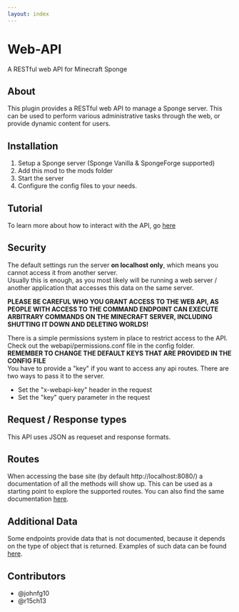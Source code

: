 ```yaml
---
layout: index
---
```

# Web-API
A RESTful web API for Minecraft Sponge

## About
This plugin provides a RESTful web API to manage a Sponge server.
This can be used to perform various administrative tasks through the web, or provide dynamic content for users.

## Installation
1. Setup a Sponge server (Sponge Vanilla & SpongeForge supported)
2. Add this mod to the mods folder
3. Start the server
4. Configure the config files to your needs.

## Tutorial
To learn more about how to interact with the API, go [here](docs/TUTORIAL.md)

## Security
The default settings run the server **on localhost only**, which means you cannot access it from another server.  
Usually this is enough, as you most likely will be running a web server / another application that accesses this data on the same server.  

**PLEASE BE CAREFUL WHO YOU GRANT ACCESS TO THE WEB API, AS PEOPLE WITH ACCESS TO THE COMMAND ENDPOINT CAN EXECUTE ARBITRARY COMMANDS
ON THE MINECRAFT SERVER, INCLUDING SHUTTING IT DOWN AND DELETING WORLDS!**

There is a simple permissions system in place to restrict access to the API. Check out the webapi/permissions.conf file in the config folder.  
**REMEMBER TO CHANGE THE DEFAULT KEYS THAT ARE PROVIDED IN THE CONFIG FILE**  
You have to provide a "key" if you want to access any api routes. There are two ways to pass it to the server.
* Set the "x-webapi-key" header in the request
* Set the "key" query parameter in the request

## Request / Response types
This API uses JSON as requeset and response formats.

## Routes
When accessing the base site (by default http://localhost:8080/) a documentation of all the methods will show up.
This can be used as a starting point to explore the supported routes. You can also find the same documentation
[here](https://valandur.github.io/Web-API/redoc.html).

## Additional Data
Some endpoints provide data that is not documented, because it depends on the type of object that is returned.
Examples of such data can be found [here](docs/DATA.md).

## Contributors

- @johnfg10
- @r15ch13
